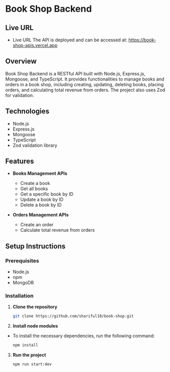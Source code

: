 # Book Shop Backend

## Live URL

- Live URL
  The API is deployed and can be accessed at: https://book-shop-apis.vercel.app

## Overview

Book Shop Backend is a RESTful API built with Node.js, Express.js, Mongoose, and TypeScript. It provides functionalities to manage books and orders in a book shop, including creating, updating, deleting books, placing orders, and calculating total revenue from orders. The project also uses Zod for validation.

## Technologies

- Node.js
- Express.js
- Mongoose
- TypeScript
- Zod validation library

## Features

- **Books Management APIs**

  - Create a book
  - Get all books
  - Get a specific book by ID
  - Update a book by ID
  - Delete a book by ID

- **Orders Management APIs**
  - Create an order
  - Calculate total revenue from orders

## Setup Instructions

### Prerequisites

- Node.js
- npm
- MongoDB

### Installation

1. **Clone the repository**

   ```bash
   git clone https://github.com/shariful10/book-shop.git
   ```

2. **Install node modules**

- To install the necessary dependencies, run the following command:

  ```bash
  npm install
  ```

3. **Run the project**

   ```bash
   npm run start:dev
   ```
